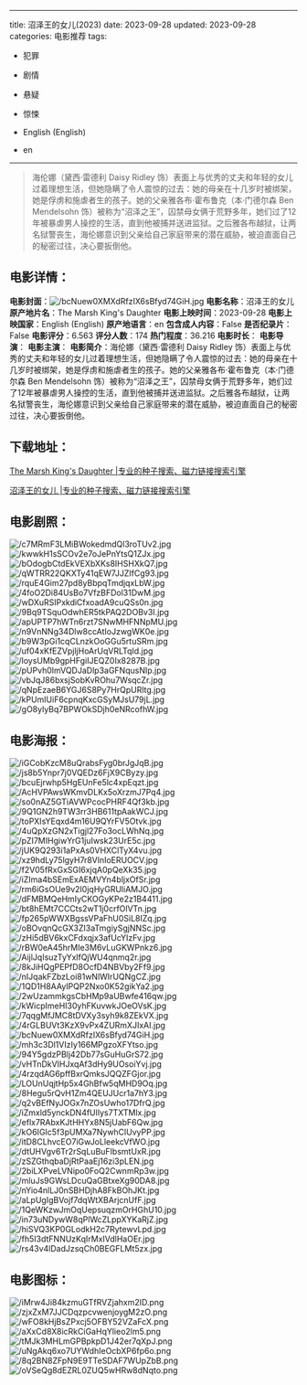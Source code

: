 
---
title: 沼泽王的女儿(2023)
date: 2023-09-28
updated: 2023-09-28
categories: 电影推荐
tags:
- 犯罪
- 剧情
- 悬疑
- 惊悚

- English (English)
- en
---


> 海伦娜（黛西·雷德利 Daisy Ridley 饰）表面上与优秀的丈夫和年轻的女儿过着理想生活，但她隐瞒了令人震惊的过去：她的母亲在十几岁时被绑架，她是俘虏和施虐者生的孩子。她的父亲雅各布·霍布鲁克（本·门德尔森 Ben Mendelsohn 饰）被称为“沼泽之王”，囚禁母女俩于荒野多年，她们过了12年被暴虐男人操控的生活，直到他被捕并送进监狱。之后雅各布越狱，让两名狱警丧生，海伦娜意识到父亲给自己家庭带来的潜在威胁，被迫直面自己的秘密过往，决心要扳倒他。

## **电影详情**：

**电影封面**：<img src="https://image.tmdb.org/t/p/w200/bcNuew0XMXdRfzIX6sBfyd74GiH.jpg" alt="/bcNuew0XMXdRfzIX6sBfyd74GiH.jpg" title="/bcNuew0XMXdRfzIX6sBfyd74GiH.jpg">
**电影名称**：沼泽王的女儿
**原产地片名**：The Marsh King's Daughter
**电影上映时间**：2023-09-28
**电影上映国家**：English (English)
**原产地语言**：en
**包含成人内容**：False
**是否纪录片**：False
**电影评分**：6.563
**评分人数**：174
**热门程度**：36.216
**电影时长**：
**电影导演**：
**电影主演**：
**电影简介**：海伦娜（黛西·雷德利 Daisy Ridley 饰）表面上与优秀的丈夫和年轻的女儿过着理想生活，但她隐瞒了令人震惊的过去：她的母亲在十几岁时被绑架，她是俘虏和施虐者生的孩子。她的父亲雅各布·霍布鲁克（本·门德尔森 Ben Mendelsohn 饰）被称为“沼泽之王”，囚禁母女俩于荒野多年，她们过了12年被暴虐男人操控的生活，直到他被捕并送进监狱。之后雅各布越狱，让两名狱警丧生，海伦娜意识到父亲给自己家庭带来的潜在威胁，被迫直面自己的秘密过往，决心要扳倒他。

## **下载地址**：
[The Marsh King's Daughter |专业的种子搜索、磁力链接搜索引擎](https://movie.amd794.com:2083/?search=The%20Marsh%20King%27s%20Daughter&ordering=&mode=match_phrase&page_size=10&page=1)

[沼泽王的女儿 |专业的种子搜索、磁力链接搜索引擎](https://movie.amd794.com:2083/?search=%E6%B2%BC%E6%B3%BD%E7%8E%8B%E7%9A%84%E5%A5%B3%E5%84%BF&ordering=&mode=match_phrase&page_size=10&page=1)
 

## **电影剧照**：
<img src="https://image.tmdb.org/t/p/original/c7MRmF3LMiBWokedmdQl3roTUv2.jpg" alt="/c7MRmF3LMiBWokedmdQl3roTUv2.jpg" title="/c7MRmF3LMiBWokedmdQl3roTUv2.jpg"><img src="https://image.tmdb.org/t/p/original/kwwkH1sSCOv2e7oJePnYtsQ1ZJx.jpg" alt="/kwwkH1sSCOv2e7oJePnYtsQ1ZJx.jpg" title="/kwwkH1sSCOv2e7oJePnYtsQ1ZJx.jpg"><img src="https://image.tmdb.org/t/p/original/bOdogbCtdEkVEXbXKs8IHSHXkQ7.jpg" alt="/bOdogbCtdEkVEXbXKs8IHSHXkQ7.jpg" title="/bOdogbCtdEkVEXbXKs8IHSHXkQ7.jpg"><img src="https://image.tmdb.org/t/p/original/qWTRR22QKXTy41qEW7JJZIfCg93.jpg" alt="/qWTRR22QKXTy41qEW7JJZIfCg93.jpg" title="/qWTRR22QKXTy41qEW7JJZIfCg93.jpg"><img src="https://image.tmdb.org/t/p/original/rquE4Gim27pd8yBbpqTmdjqxLbW.jpg" alt="/rquE4Gim27pd8yBbpqTmdjqxLbW.jpg" title="/rquE4Gim27pd8yBbpqTmdjqxLbW.jpg"><img src="https://image.tmdb.org/t/p/original/4foO2Di84UsBo7VfzBFDol31DwM.jpg" alt="/4foO2Di84UsBo7VfzBFDol31DwM.jpg" title="/4foO2Di84UsBo7VfzBFDol31DwM.jpg"><img src="https://image.tmdb.org/t/p/original/wDXuRSIPxkdiCfxoadA9cuQSs0n.jpg" alt="/wDXuRSIPxkdiCfxoadA9cuQSs0n.jpg" title="/wDXuRSIPxkdiCfxoadA9cuQSs0n.jpg"><img src="https://image.tmdb.org/t/p/original/9Bq9TSquOdwhER5tkPAQ2DOBv3I.jpg" alt="/9Bq9TSquOdwhER5tkPAQ2DOBv3I.jpg" title="/9Bq9TSquOdwhER5tkPAQ2DOBv3I.jpg"><img src="https://image.tmdb.org/t/p/original/apUPTP7hWTn6rzt7SNwMHFNNpMU.jpg" alt="/apUPTP7hWTn6rzt7SNwMHFNNpMU.jpg" title="/apUPTP7hWTn6rzt7SNwMHFNNpMU.jpg"><img src="https://image.tmdb.org/t/p/original/n9VnNNg34Dlw8ccAtIoJzwgWK0e.jpg" alt="/n9VnNNg34Dlw8ccAtIoJzwgWK0e.jpg" title="/n9VnNNg34Dlw8ccAtIoJzwgWK0e.jpg"><img src="https://image.tmdb.org/t/p/original/b9W3pGi1cqCLnzkOoGGu5rtuSRm.jpg" alt="/b9W3pGi1cqCLnzkOoGGu5rtuSRm.jpg" title="/b9W3pGi1cqCLnzkOoGGu5rtuSRm.jpg"><img src="https://image.tmdb.org/t/p/original/uf04xKfEZVpjljHoArUqVRLTqId.jpg" alt="/uf04xKfEZVpjljHoArUqVRLTqId.jpg" title="/uf04xKfEZVpjljHoArUqVRLTqId.jpg"><img src="https://image.tmdb.org/t/p/original/loysUMb9gpHFgiIJEQZ0Ix8287B.jpg" alt="/loysUMb9gpHFgiIJEQZ0Ix8287B.jpg" title="/loysUMb9gpHFgiIJEQZ0Ix8287B.jpg"><img src="https://image.tmdb.org/t/p/original/pUPvh0lmVQDJaDlp3aGFNqusNIp.jpg" alt="/pUPvh0lmVQDJaDlp3aGFNqusNIp.jpg" title="/pUPvh0lmVQDJaDlp3aGFNqusNIp.jpg"><img src="https://image.tmdb.org/t/p/original/vbJqJ86bxsjSobKvROhu7WsqcZr.jpg" alt="/vbJqJ86bxsjSobKvROhu7WsqcZr.jpg" title="/vbJqJ86bxsjSobKvROhu7WsqcZr.jpg"><img src="https://image.tmdb.org/t/p/original/qNpEzaeB6YGJ6S8Py7HrQpURltg.jpg" alt="/qNpEzaeB6YGJ6S8Py7HrQpURltg.jpg" title="/qNpEzaeB6YGJ6S8Py7HrQpURltg.jpg"><img src="https://image.tmdb.org/t/p/original/kPUmIUiF6cpnqKxcGSyMJsU79jL.jpg" alt="/kPUmIUiF6cpnqKxcGSyMJsU79jL.jpg" title="/kPUmIUiF6cpnqKxcGSyMJsU79jL.jpg"><img src="https://image.tmdb.org/t/p/original/gO8ylyBq7BPWOkSDjh0eNRcofhW.jpg" alt="/gO8ylyBq7BPWOkSDjh0eNRcofhW.jpg" title="/gO8ylyBq7BPWOkSDjh0eNRcofhW.jpg">

## **电影海报**：
<img src="https://image.tmdb.org/t/p/original/iGCobKzcM8uQrabsFyg0brJgJqB.jpg" alt="/iGCobKzcM8uQrabsFyg0brJgJqB.jpg" title="/iGCobKzcM8uQrabsFyg0brJgJqB.jpg"><img src="https://image.tmdb.org/t/p/original/js8b5Ynpr7j0VQEDz6FjX9CByzy.jpg" alt="/js8b5Ynpr7j0VQEDz6FjX9CByzy.jpg" title="/js8b5Ynpr7j0VQEDz6FjX9CByzy.jpg"><img src="https://image.tmdb.org/t/p/original/bcuEjrwhp5HgEUnFe5lc4xpEqzt.jpg" alt="/bcuEjrwhp5HgEUnFe5lc4xpEqzt.jpg" title="/bcuEjrwhp5HgEUnFe5lc4xpEqzt.jpg"><img src="https://image.tmdb.org/t/p/original/AcHVPAwsWKmvDLKx5oXrzmJ7Pq4.jpg" alt="/AcHVPAwsWKmvDLKx5oXrzmJ7Pq4.jpg" title="/AcHVPAwsWKmvDLKx5oXrzmJ7Pq4.jpg"><img src="https://image.tmdb.org/t/p/original/so0nAZ5GTiAVWPcocPHRF4Qf3kb.jpg" alt="/so0nAZ5GTiAVWPcocPHRF4Qf3kb.jpg" title="/so0nAZ5GTiAVWPcocPHRF4Qf3kb.jpg"><img src="https://image.tmdb.org/t/p/original/9Q1GN2h9TW3rr3HB611tpAakWCJ.jpg" alt="/9Q1GN2h9TW3rr3HB611tpAakWCJ.jpg" title="/9Q1GN2h9TW3rr3HB611tpAakWCJ.jpg"><img src="https://image.tmdb.org/t/p/original/toPXIsYEqxd4m16U9QYrFV5Otvk.jpg" alt="/toPXIsYEqxd4m16U9QYrFV5Otvk.jpg" title="/toPXIsYEqxd4m16U9QYrFV5Otvk.jpg"><img src="https://image.tmdb.org/t/p/original/4uQpXzGN2xTigjl27Fo3ocLWhNq.jpg" alt="/4uQpXzGN2xTigjl27Fo3ocLWhNq.jpg" title="/4uQpXzGN2xTigjl27Fo3ocLWhNq.jpg"><img src="https://image.tmdb.org/t/p/original/pZI7MIHgiwYrG1juIwsk23UrE5c.jpg" alt="/pZI7MIHgiwYrG1juIwsk23UrE5c.jpg" title="/pZI7MIHgiwYrG1juIwsk23UrE5c.jpg"><img src="https://image.tmdb.org/t/p/original/jUK9Q293i1aPxAs0VHXClTyX4vu.jpg" alt="/jUK9Q293i1aPxAs0VHXClTyX4vu.jpg" title="/jUK9Q293i1aPxAs0VHXClTyX4vu.jpg"><img src="https://image.tmdb.org/t/p/original/xz9hdLy75lgyH7r8VlnIoERUOCV.jpg" alt="/xz9hdLy75lgyH7r8VlnIoERUOCV.jpg" title="/xz9hdLy75lgyH7r8VlnIoERUOCV.jpg"><img src="https://image.tmdb.org/t/p/original/f2V05fRxGxSGI6xjqA0pQeXk35.jpg" alt="/f2V05fRxGxSGI6xjqA0pQeXk35.jpg" title="/f2V05fRxGxSGI6xjqA0pQeXk35.jpg"><img src="https://image.tmdb.org/t/p/original/iZIma4bSEmExAEMVYn4bljxOfSr.jpg" alt="/iZIma4bSEmExAEMVYn4bljxOfSr.jpg" title="/iZIma4bSEmExAEMVYn4bljxOfSr.jpg"><img src="https://image.tmdb.org/t/p/original/rm6iGsOUe9v2I0jqHyGRUliAMJO.jpg" alt="/rm6iGsOUe9v2I0jqHyGRUliAMJO.jpg" title="/rm6iGsOUe9v2I0jqHyGRUliAMJO.jpg"><img src="https://image.tmdb.org/t/p/original/dFMBMQeHmIyCKOGyKPe2z1B4411.jpg" alt="/dFMBMQeHmIyCKOGyKPe2z1B4411.jpg" title="/dFMBMQeHmIyCKOGyKPe2z1B4411.jpg"><img src="https://image.tmdb.org/t/p/original/bt8hEMt7CCCts2wT1j0crfOlVTn.jpg" alt="/bt8hEMt7CCCts2wT1j0crfOlVTn.jpg" title="/bt8hEMt7CCCts2wT1j0crfOlVTn.jpg"><img src="https://image.tmdb.org/t/p/original/fp265pWWXBgssVPaFhU0SiL8IZq.jpg" alt="/fp265pWWXBgssVPaFhU0SiL8IZq.jpg" title="/fp265pWWXBgssVPaFhU0SiL8IZq.jpg"><img src="https://image.tmdb.org/t/p/original/oBOvqnQcGX3ZI3aTmgiySgjNNSc.jpg" alt="/oBOvqnQcGX3ZI3aTmgiySgjNNSc.jpg" title="/oBOvqnQcGX3ZI3aTmgiySgjNNSc.jpg"><img src="https://image.tmdb.org/t/p/original/zHi5dBV6kxCFdxqjx3afUcYIzFv.jpg" alt="/zHi5dBV6kxCFdxqjx3afUcYIzFv.jpg" title="/zHi5dBV6kxCFdxqjx3afUcYIzFv.jpg"><img src="https://image.tmdb.org/t/p/original/rBW0eA45hrMIe3M6vLuGKWPnkz6.jpg" alt="/rBW0eA45hrMIe3M6vLuGKWPnkz6.jpg" title="/rBW0eA45hrMIe3M6vLuGKWPnkz6.jpg"><img src="https://image.tmdb.org/t/p/original/AijlJqIsuzTyYxlfQjWU4qnmq2r.jpg" alt="/AijlJqIsuzTyYxlfQjWU4qnmq2r.jpg" title="/AijlJqIsuzTyYxlfQjWU4qnmq2r.jpg"><img src="https://image.tmdb.org/t/p/original/8kJiHQgPEPfD8OcfD4NBVby2Ff9.jpg" alt="/8kJiHQgPEPfD8OcfD4NBVby2Ff9.jpg" title="/8kJiHQgPEPfD8OcfD4NBVby2Ff9.jpg"><img src="https://image.tmdb.org/t/p/original/nIJqakFZbzLoi81wNlWIrUQNgCZ.jpg" alt="/nIJqakFZbzLoi81wNlWIrUQNgCZ.jpg" title="/nIJqakFZbzLoi81wNlWIrUQNgCZ.jpg"><img src="https://image.tmdb.org/t/p/original/1QD1H8AAyIPQP2Nxo0K52gikYa2.jpg" alt="/1QD1H8AAyIPQP2Nxo0K52gikYa2.jpg" title="/1QD1H8AAyIPQP2Nxo0K52gikYa2.jpg"><img src="https://image.tmdb.org/t/p/original/2wUzammkgsCbHMp9aUBwfe416qw.jpg" alt="/2wUzammkgsCbHMp9aUBwfe416qw.jpg" title="/2wUzammkgsCbHMp9aUBwfe416qw.jpg"><img src="https://image.tmdb.org/t/p/original/kWicpImeHI30yhFKuvwkJOeOVsK.jpg" alt="/kWicpImeHI30yhFKuvwkJOeOVsK.jpg" title="/kWicpImeHI30yhFKuvwkJOeOVsK.jpg"><img src="https://image.tmdb.org/t/p/original/7qqgMfJMC8tDVXy3syh9k8ZEkVX.jpg" alt="/7qqgMfJMC8tDVXy3syh9k8ZEkVX.jpg" title="/7qqgMfJMC8tDVXy3syh9k8ZEkVX.jpg"><img src="https://image.tmdb.org/t/p/original/4rGLBUVt3KzX9vPx4ZURmXJIxAI.jpg" alt="/4rGLBUVt3KzX9vPx4ZURmXJIxAI.jpg" title="/4rGLBUVt3KzX9vPx4ZURmXJIxAI.jpg"><img src="https://image.tmdb.org/t/p/original/bcNuew0XMXdRfzIX6sBfyd74GiH.jpg" alt="/bcNuew0XMXdRfzIX6sBfyd74GiH.jpg" title="/bcNuew0XMXdRfzIX6sBfyd74GiH.jpg"><img src="https://image.tmdb.org/t/p/original/mh3c3Dl1VIzIy166MPgzoXFYtso.jpg" alt="/mh3c3Dl1VIzIy166MPgzoXFYtso.jpg" title="/mh3c3Dl1VIzIy166MPgzoXFYtso.jpg"><img src="https://image.tmdb.org/t/p/original/94Y5gdzPBlj42Db77sGuHuGrS72.jpg" alt="/94Y5gdzPBlj42Db77sGuHuGrS72.jpg" title="/94Y5gdzPBlj42Db77sGuHuGrS72.jpg"><img src="https://image.tmdb.org/t/p/original/vHTnDkVIHJxqAf3dHy9UOsoiYvj.jpg" alt="/vHTnDkVIHJxqAf3dHy9UOsoiYvj.jpg" title="/vHTnDkVIHJxqAf3dHy9UOsoiYvj.jpg"><img src="https://image.tmdb.org/t/p/original/4rzqdAG6pffBxrQmksJQQZFGjor.jpg" alt="/4rzqdAG6pffBxrQmksJQQZFGjor.jpg" title="/4rzqdAG6pffBxrQmksJQQZFGjor.jpg"><img src="https://image.tmdb.org/t/p/original/LOUnUqjtHp5x4GhBfw5qMHD9Oq.jpg" alt="/LOUnUqjtHp5x4GhBfw5qMHD9Oq.jpg" title="/LOUnUqjtHp5x4GhBfw5qMHD9Oq.jpg"><img src="https://image.tmdb.org/t/p/original/8Hegu5rQvH1Zm4QEUJUcr1a7hY3.jpg" alt="/8Hegu5rQvH1Zm4QEUJUcr1a7hY3.jpg" title="/8Hegu5rQvH1Zm4QEUJUcr1a7hY3.jpg"><img src="https://image.tmdb.org/t/p/original/q2vBEfNyJOGx7nZOsUwho17DfrQ.jpg" alt="/q2vBEfNyJOGx7nZOsUwho17DfrQ.jpg" title="/q2vBEfNyJOGx7nZOsUwho17DfrQ.jpg"><img src="https://image.tmdb.org/t/p/original/iZmxld5ynckDN4fUlIys7TXTMlx.jpg" alt="/iZmxld5ynckDN4fUlIys7TXTMlx.jpg" title="/iZmxld5ynckDN4fUlIys7TXTMlx.jpg"><img src="https://image.tmdb.org/t/p/original/eflx7RAbxKJtHHYx8N5jUabF6Qw.jpg" alt="/eflx7RAbxKJtHHYx8N5jUabF6Qw.jpg" title="/eflx7RAbxKJtHHYx8N5jUabF6Qw.jpg"><img src="https://image.tmdb.org/t/p/original/kO6IGIc5f3pUMXa7NywhClUvyPP.jpg" alt="/kO6IGIc5f3pUMXa7NywhClUvyPP.jpg" title="/kO6IGIc5f3pUMXa7NywhClUvyPP.jpg"><img src="https://image.tmdb.org/t/p/original/itD8CLhvcEO7iGwJoLleekcVfWO.jpg" alt="/itD8CLhvcEO7iGwJoLleekcVfWO.jpg" title="/itD8CLhvcEO7iGwJoLleekcVfWO.jpg"><img src="https://image.tmdb.org/t/p/original/dtUHVgv6Tr2rSqLuBuFIbsmtUxR.jpg" alt="/dtUHVgv6Tr2rSqLuBuFIbsmtUxR.jpg" title="/dtUHVgv6Tr2rSqLuBuFIbsmtUxR.jpg"><img src="https://image.tmdb.org/t/p/original/zSZGthqbaDjRtPaaEj16zi3pLEN.jpg" alt="/zSZGthqbaDjRtPaaEj16zi3pLEN.jpg" title="/zSZGthqbaDjRtPaaEj16zi3pLEN.jpg"><img src="https://image.tmdb.org/t/p/original/2biLXPveLVNipo0FoQ2CwnmRp3w.jpg" alt="/2biLXPveLVNipo0FoQ2CwnmRp3w.jpg" title="/2biLXPveLVNipo0FoQ2CwnmRp3w.jpg"><img src="https://image.tmdb.org/t/p/original/mluJs9GWsLDcuQaGBtxeXg90DA8.jpg" alt="/mluJs9GWsLDcuQaGBtxeXg90DA8.jpg" title="/mluJs9GWsLDcuQaGBtxeXg90DA8.jpg"><img src="https://image.tmdb.org/t/p/original/nYio4nlLJ0nSBHDjhA8FkBOhJKt.jpg" alt="/nYio4nlLJ0nSBHDjhA8FkBOhJKt.jpg" title="/nYio4nlLJ0nSBHDjhA8FkBOhJKt.jpg"><img src="https://image.tmdb.org/t/p/original/aLpUgIgBVojf7dqWtXBArjcnUfF.jpg" alt="/aLpUgIgBVojf7dqWtXBArjcnUfF.jpg" title="/aLpUgIgBVojf7dqWtXBArjcnUfF.jpg"><img src="https://image.tmdb.org/t/p/original/1QeWKzwJmOqUepsuqzmOrHGhU10.jpg" alt="/1QeWKzwJmOqUepsuqzmOrHGhU10.jpg" title="/1QeWKzwJmOqUepsuqzmOrHGhU10.jpg"><img src="https://image.tmdb.org/t/p/original/in73uNDywW8qPlWcZLppXYKaRjZ.jpg" alt="/in73uNDywW8qPlWcZLppXYKaRjZ.jpg" title="/in73uNDywW8qPlWcZLppXYKaRjZ.jpg"><img src="https://image.tmdb.org/t/p/original/hiSVQ3KP0GLodkH2c7RytewvLpd.jpg" alt="/hiSVQ3KP0GLodkH2c7RytewvLpd.jpg" title="/hiSVQ3KP0GLodkH2c7RytewvLpd.jpg"><img src="https://image.tmdb.org/t/p/original/fh5I3dtFNNUzKqIrMxIVdlHaOEr.jpg" alt="/fh5I3dtFNNUzKqIrMxIVdlHaOEr.jpg" title="/fh5I3dtFNNUzKqIrMxIVdlHaOEr.jpg"><img src="https://image.tmdb.org/t/p/original/rs43v4lDadJzsqCh0BEGFLMt5zx.jpg" alt="/rs43v4lDadJzsqCh0BEGFLMt5zx.jpg" title="/rs43v4lDadJzsqCh0BEGFLMt5zx.jpg">

## **电影图标**：
<img src="https://image.tmdb.org/t/p/original/iMrw4Ji84kzmuGTfRVZjahxm2ID.png" alt="/iMrw4Ji84kzmuGTfRVZjahxm2ID.png" title="/iMrw4Ji84kzmuGTfRVZjahxm2ID.png"><img src="https://image.tmdb.org/t/p/original/zjxZxM7JJCDqzpcvwenjoygM2zO.png" alt="/zjxZxM7JJCDqzpcvwenjoygM2zO.png" title="/zjxZxM7JJCDqzpcvwenjoygM2zO.png"><img src="https://image.tmdb.org/t/p/original/wFO8kHjBsZPxcj5OFBY52VZaFcX.png" alt="/wFO8kHjBsZPxcj5OFBY52VZaFcX.png" title="/wFO8kHjBsZPxcj5OFBY52VZaFcX.png"><img src="https://image.tmdb.org/t/p/original/aXxCd8X8icRkCiGaHqYlieo2lm5.png" alt="/aXxCd8X8icRkCiGaHqYlieo2lm5.png" title="/aXxCd8X8icRkCiGaHqYlieo2lm5.png"><img src="https://image.tmdb.org/t/p/original/tMJk3MHLmGPBpkpD1J42er7qXpJ.png" alt="/tMJk3MHLmGPBpkpD1J42er7qXpJ.png" title="/tMJk3MHLmGPBpkpD1J42er7qXpJ.png"><img src="https://image.tmdb.org/t/p/original/uNgAkq6xo7UYWdhIeOcbXP6fp6o.png" alt="/uNgAkq6xo7UYWdhIeOcbXP6fp6o.png" title="/uNgAkq6xo7UYWdhIeOcbXP6fp6o.png"><img src="https://image.tmdb.org/t/p/original/8q2BN8ZFpN9E9TTeSDAF7WUpZbB.png" alt="/8q2BN8ZFpN9E9TTeSDAF7WUpZbB.png" title="/8q2BN8ZFpN9E9TTeSDAF7WUpZbB.png"><img src="https://image.tmdb.org/t/p/original/oVSeQg8dEZRL0ZUQ5wHRw8dNqto.png" alt="/oVSeQg8dEZRL0ZUQ5wHRw8dNqto.png" title="/oVSeQg8dEZRL0ZUQ5wHRw8dNqto.png">
